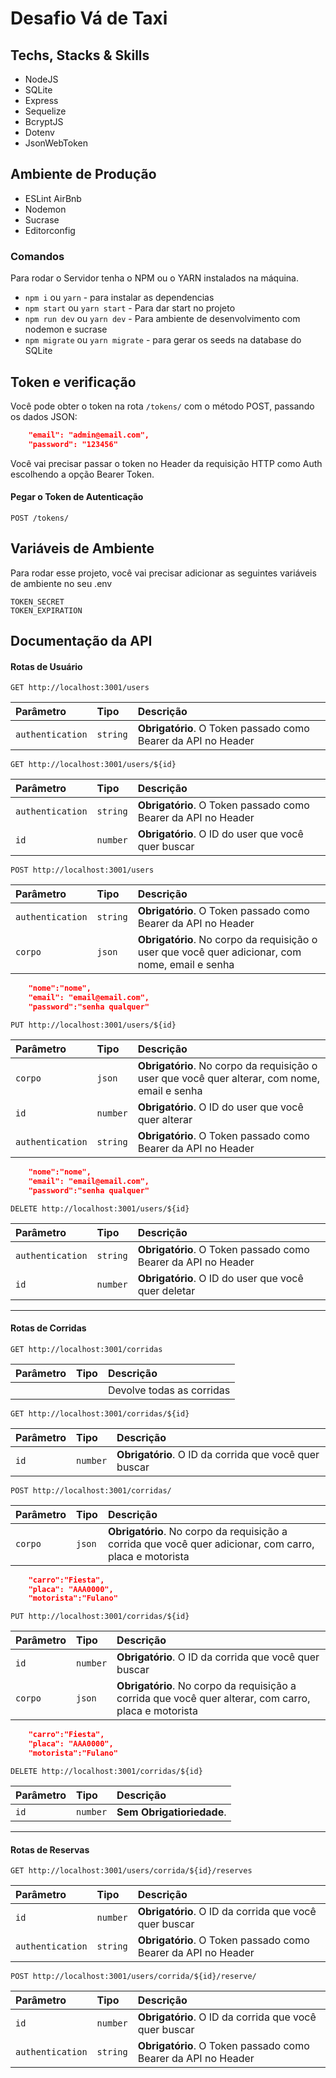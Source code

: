 # Desafio Vá de Taxi
## Techs, Stacks & Skills
* NodeJS
* SQLite
* Express
* Sequelize
* BcryptJS
* Dotenv
* JsonWebToken

## Ambiente de Produção
* ESLint AirBnb
* Nodemon
* Sucrase
* Editorconfig

### Comandos
Para rodar o Servidor tenha o NPM ou o YARN instalados na máquina.
* `npm i` ou `yarn` - para instalar as dependencias
* `npm start` ou `yarn start` - Para dar start no projeto
* `npm run dev` ou `yarn dev` - Para ambiente de desenvolvimento com nodemon e sucrase
* `npm migrate` ou `yarn migrate` - para gerar os seeds na database do SQLite

## Token e verificação
Você pode obter o token na rota `/tokens/` com o método POST, passando os dados JSON:
```json
	"email": "admin@email.com",
	"password": "123456"
```
Você vai precisar passar o token no Header da requisição HTTP como Auth escolhendo a opção Bearer Token.
#### Pegar o Token de Autenticação
```http
POST /tokens/
```
## Variáveis de Ambiente

Para rodar esse projeto, você vai precisar adicionar as seguintes variáveis de ambiente no seu .env

`TOKEN_SECRET`  \
`TOKEN_EXPIRATION`


## Documentação da API

#### Rotas de Usuário
```http
GET http://localhost:3001/users
```
| Parâmetro   | Tipo       | Descrição                           |
| :---------- | :--------- | :---------------------------------- |
| `authentication` | `string` | **Obrigatório**. O Token passado como Bearer da API no Header|

```http
GET http://localhost:3001/users/${id}
```
| Parâmetro   | Tipo       | Descrição                                   |
| :---------- | :--------- | :------------------------------------------ |
| `authentication` | `string` | **Obrigatório**. O Token passado como Bearer da API no Header|
| `id` | `number` | **Obrigatório**. O ID do user que você quer buscar|


```http
POST http://localhost:3001/users
```
| Parâmetro   | Tipo       | Descrição                           |
| :---------- | :--------- | :---------------------------------- |
| `authentication` | `string` | **Obrigatório**. O Token passado como Bearer da API no Header|
| `corpo` | `json` | **Obrigatório**. No corpo da requisição o user que você quer adicionar, com nome, email e senha|
```json
    "nome":"nome",
    "email": "email@email.com",
    "password":"senha qualquer"
```

```http
PUT http://localhost:3001/users/${id}
```
| Parâmetro   | Tipo       | Descrição                                   |
| :---------- | :--------- | :------------------------------------------ |
| `corpo` | `json` | **Obrigatório**. No corpo da requisição o user que você quer alterar, com nome, email e senha|
| `id` | `number` | **Obrigatório**. O ID do user que você quer alterar|
| `authentication` | `string` | **Obrigatório**. O Token passado como Bearer da API no Header|
```json
    "nome":"nome",
    "email": "email@email.com",
    "password":"senha qualquer"
```

```http
DELETE http://localhost:3001/users/${id}
```
| Parâmetro   | Tipo       | Descrição                                   |
| :---------- | :--------- | :------------------------------------------ |
| `authentication` | `string` | **Obrigatório**. O Token passado como Bearer da API no Header|
| `id` | `number` | **Obrigatório**. O ID do user que você quer deletar|

<hr>

#### Rotas de Corridas
```http
GET http://localhost:3001/corridas
```
| Parâmetro   | Tipo       | Descrição                           |
| :---------- | :--------- | :---------------------------------- |
|  |  | Devolve todas as corridas|

```http
GET http://localhost:3001/corridas/${id}
```
| Parâmetro   | Tipo       | Descrição                           |
| :---------- | :--------- | :---------------------------------- |
| `id` | `number` | **Obrigatório**. O ID da corrida que você quer buscar|

```http
POST http://localhost:3001/corridas/
```
| Parâmetro   | Tipo       | Descrição                           |
| :---------- | :--------- | :---------------------------------- |
| `corpo` | `json` | **Obrigatório**. No corpo da requisição a corrida que você quer adicionar, com carro, placa e motorista|

```json
    "carro":"Fiesta",
    "placa": "AAA0000",
    "motorista":"Fulano"
```

```http
PUT http://localhost:3001/corridas/${id}
```
| Parâmetro   | Tipo       | Descrição                           |
| :---------- | :--------- | :---------------------------------- |
| `id` | `number` | **Obrigatório**. O ID da corrida que você quer buscar|
| `corpo` | `json` | **Obrigatório**. No corpo da requisição a corrida que você quer alterar, com carro, placa e motorista|

```json
    "carro":"Fiesta",
    "placa": "AAA0000",
    "motorista":"Fulano"
```

```http
DELETE http://localhost:3001/corridas/${id}
```
| Parâmetro   | Tipo       | Descrição                           |
| :---------- | :--------- | :---------------------------------- |
| `id` | `number` | **Sem Obrigatioriedade**.|

<hr>

#### Rotas de Reservas

```http
GET http://localhost:3001/users/corrida/${id}/reserves
```
| Parâmetro   | Tipo       | Descrição                           |
| :---------- | :--------- | :---------------------------------- |
| `id` | `number` | **Obrigatório**. O ID da corrida que você quer buscar|
| `authentication` | `string` | **Obrigatório**. O Token passado como Bearer da API no Header|


```http
POST http://localhost:3001/users/corrida/${id}/reserve/
```
| Parâmetro   | Tipo       | Descrição                           |
| :---------- | :--------- | :---------------------------------- |
| `id` | `number` | **Obrigatório**. O ID da corrida que você quer buscar|
| `authentication` | `string` | **Obrigatório**. O Token passado como Bearer da API no Header|
